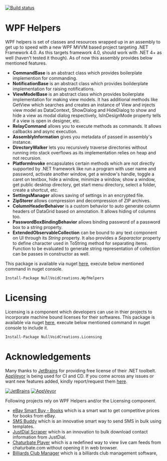 [![Build status](https://ci.appveyor.com/api/projects/status/kiopt9twsc3vyfov?svg=true)](https://ci.appveyor.com/project/waliarubal/wpfhelpers)

# WPF Helpers

WPF helpers is set of classes and resources wrapped up in an assembly to get up to speed with a new WPF MVVM based project targeting .NET Framework 4.0. As this targets framework 4.0, should work with .NET 4+ as well (haven't tested it though). As of now this assembly provides below mentioned features.

* **CommandBase** is an abstract class which provides boilerplate implemention for commanding.
* **NotificationBase** is an abstract class which provides boilderplate implementation for raising notifications.
* **ViewModelBase** is an abstract class which provides boilerplate implementation for making view models. It has additional methods like GetView which searches and creates an instance of View and injects view model as DataContext, ShowDialog and HideDialog to show and hide a view as modal dialog respectively, IsInDesignMode property tells if a view is open in designer, etc.
* **RelayCommand** allows you to execute methods as commands. It allows callbacks and async execution.
* **AssemblyInformation** gives you metadata of passed in assembly's instance.
* **DirectoryWalker** lets you recursively traverse directories without running into stack overflows as its implementation relies on heap and not recursion.
* **PlatformInvoke** encapsulates certain methods which are not directly supported by .NET framework like run a program with user name and password, activate another window, get a window's handle, toggle a caret on textbox, hide a window, minimize a window, show a window, get public desktop directory, get start menu directory, select a folder, create a shortcut, etc.
* **SettingsManager** allows saving of settings in an encrypted file.
* **ZipStorer** allows compression and decompression of ZIP archives.
* **ColumnHeaderBehaivor** is a custom behavior to auto generate column headers of DataGrid based on annotation. It allows hiding of columns too.
* **PasswordBoxBindingBehavior** allows binding password of a password box to a string property.
* **ExtendedObservableCollection** can be bound to any text component on UI through its *String* property. It also provides a *Separactor* property to define character used in ToString method for separating items. Function to be evaluated to generate string representation of collection can be passes in constructor as well. 

This package is available via nuget [here](https://www.nuget.org/packages/NullVoidCreations.WpfHelpers/), execute below mentioned command in nuget console.
```
Install-Package NullVoidCreations.WpfHelpers
```
# Licensing

Licensing is a component which developers can use in thier projects to incorporate machine bound licenses for their softwares. This package is available via nuget [here](https://www.nuget.org/packages/NullVoidCreations.Licensing/), execute below mentioned command in nuget console to include it.
```
Install-Package NullVoidCreations.Licensing
```
# Acknowledgements

Many thanks to [JetBrains](https://www.jetbrains.com/) for providing free license of their .NET toolbelt. [AppVeyor](https://www.appveyor.com/) is being used for CI and CD. If you come across any issues or want new features added, kindly report/request them [here](https://github.com/waliarubal/WpfHelpers/issues).

[![JetBrains](https://upload.wikimedia.org/wikipedia/commons/thumb/1/1a/JetBrains_Logo_2016.svg/220px-JetBrains_Logo_2016.svg.png "JetBrains Logo")](https://www.jetbrains.com/)
[![AppVeyor](https://upload.wikimedia.org/wikipedia/commons/thumb/b/bc/Appveyor_logo.svg/220px-Appveyor_logo.svg.png)](https://www.appveyor.com/)

Following projects rely on WPF Helpers and/or the Licensing component.
* [eBay Smart Buy - Books](https://github.com/waliarubal/EbayWorker) which is a smart wat to get competitive prices for books from eBay.
* [SMS Buddy](https://github.com/waliarubal/SmsBuddy) which is an innovative smart way to send SMS in bulk using templates.
* [JustDial Scraper](https://github.com/waliarubal/JustDialScrapper) which is an innovation to bulk download contact information from JustDial. 
* [Chaturbate Player](https://github.com/waliarubal/ChaturbatePlayer) which is a redefined way to view live cam feeds from chaturbate.com without opening it in web browser. 
* [Billiards Club Manager](https://github.com/waliarubal/BilliardsClubManager) which is a billiards club management software,

